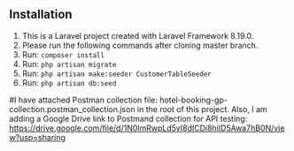 ## Installation

1. This is a Laravel project created with Laravel Framework 8.19.0.
2. Please run the following commands after cloning master branch.
3. Run: `composer install`
4. Run: `php artisan migrate`
5. Run: `php artisan make:seeder CustomerTableSeeder`
6. Run: `php artisan db:seed`

#I have attached Postman collection file: hotel-booking-gp-collection.postman_collection.json in the root of this project. Also, I am adding a Google Drive link to Postmand collection for API testing: https://drive.google.com/file/d/1N0lmRwpLd5vI8dICDi8hiID5Awa7hB0N/view?usp=sharing


